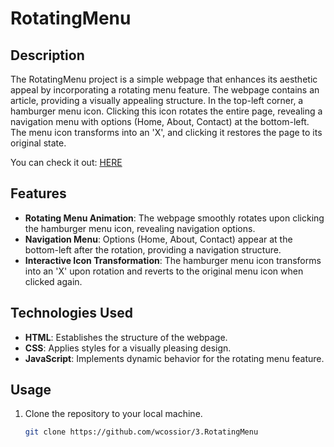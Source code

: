 # RotatingMenu

## Description
The RotatingMenu project is a simple webpage that enhances its aesthetic appeal by incorporating a rotating menu feature. The webpage contains an article, providing a visually appealing structure. In the top-left corner, a hamburger menu icon. Clicking this icon rotates the entire page, revealing a navigation menu with options (Home, About, Contact) at the bottom-left. The menu icon transforms into an 'X', and clicking it restores the page to its original state.

You can check it out: [HERE](https://wcossior.github.io/3.RotatingMenu/)

## Features
- **Rotating Menu Animation**: The webpage smoothly rotates upon clicking the hamburger menu icon, revealing navigation options.
- **Navigation Menu**: Options (Home, About, Contact) appear at the bottom-left after the rotation, providing a navigation structure.
- **Interactive Icon Transformation**: The hamburger menu icon transforms into an 'X' upon rotation and reverts to the original menu icon when clicked again.

## Technologies Used
- **HTML**: Establishes the structure of the webpage.
- **CSS**: Applies styles for a visually pleasing design.
- **JavaScript**: Implements dynamic behavior for the rotating menu feature.

## Usage
1. Clone the repository to your local machine.
   ```bash
   git clone https://github.com/wcossior/3.RotatingMenu
